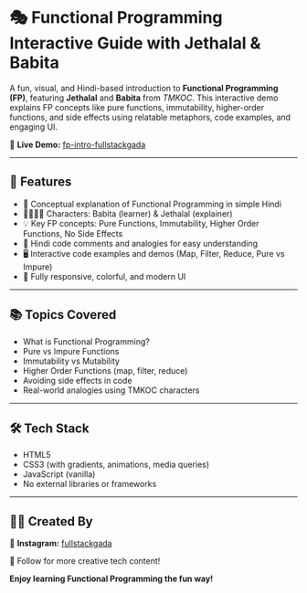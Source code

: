 # 🎭 Functional Programming Interactive Guide with Jethalal & Babita

A fun, visual, and Hindi-based introduction to **Functional Programming (FP)**, featuring **Jethalal** and **Babita** from *TMKOC*. This interactive demo explains FP concepts like pure functions, immutability, higher-order functions, and side effects using relatable metaphors, code examples, and engaging UI.

🔗 **Live Demo:** [fp-intro-fullstackgada](https://fp-intro-fullstackgada.netlify.app/)

---


## 🎯 Features

- 🧠 Conceptual explanation of Functional Programming in simple Hindi
- 👩‍🦱👨‍💼 Characters: Babita (learner) & Jethalal (explainer)
- 💡 Key FP concepts: Pure Functions, Immutability, Higher Order Functions, No Side Effects
- 📝 Hindi code comments and analogies for easy understanding
- 🖥️ Interactive code examples and demos (Map, Filter, Reduce, Pure vs Impure)
- 📱 Fully responsive, colorful, and modern UI

---

## 📚 Topics Covered

- What is Functional Programming?
- Pure vs Impure Functions
- Immutability vs Mutability
- Higher Order Functions (map, filter, reduce)
- Avoiding side effects in code
- Real-world analogies using TMKOC characters

---

## 🛠️ Tech Stack

- HTML5
- CSS3 (with gradients, animations, media queries)
- JavaScript (vanilla)
- No external libraries or frameworks

---

## 👨‍🎨 Created By

🔗 **Instagram:** [fullstackgada](https://www.instagram.com/fullstackgada/)

🤝 Follow for more creative tech content!

**Enjoy learning Functional Programming the fun way!**
